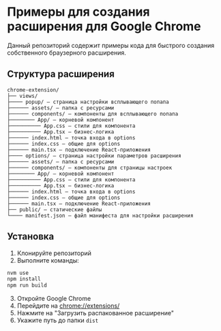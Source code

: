 # Примеры для создания расширения для Google Chrome

Данный репозиторий содержит примеры кода для быстрого создания собственного браузерного расширения.

## Структура расширения

```
chrome-extension/
├── views/
├──── popup/ — страница настройки всплывающего попапа
├────── assets/ — папка с ресурсами
├────── components/ — компоненты для всплывающего попапа
├──────── App/ — корневой компонент
├────────── App.css — стили для компонента
├────────── App.tsx — бизнес-логика
├────── index.html — точка входа в options
├────── index.css — общие для options
├────── main.tsx — подключение React-приложения
├──── options/ — страница настройки параметров расширения
├────── assets/ — папка с ресурсами
├────── components/ — компоненты для страницы настроек
├──────── App/ — корневой компонент
├────────── App.css — стили для компонента
├────────── App.tsx — бизнес-логика
├────── index.html — точка входа в options
├────── index.css — общие для options
├────── main.tsx — подключение React-приложения
├── public/ — статические файлы
└──── manifest.json — файл манифеста для настройки расширения
```

## Установка

1. Клонируйте репозиторий
2. Выполните команды:

```bash
nvm use
npm install
npm run build
```

3. Откройте Google Chrome
4. Перейдите на [chrome://extensions/](chrome://extensions/)
5. Нажмите на "Загрузить распакованное расширение"
6. Укажите путь до папки `dist`
